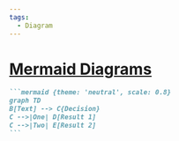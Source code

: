 ```yaml
---
tags:
  - Diagram
---
```


# [Mermaid Diagrams](https://sli.dev/features/mermaid.html)

````md
```mermaid {theme: 'neutral', scale: 0.8}
graph TD
B[Text] --> C{Decision}
C -->|One| D[Result 1]
C -->|Two| E[Result 2]
```
````
